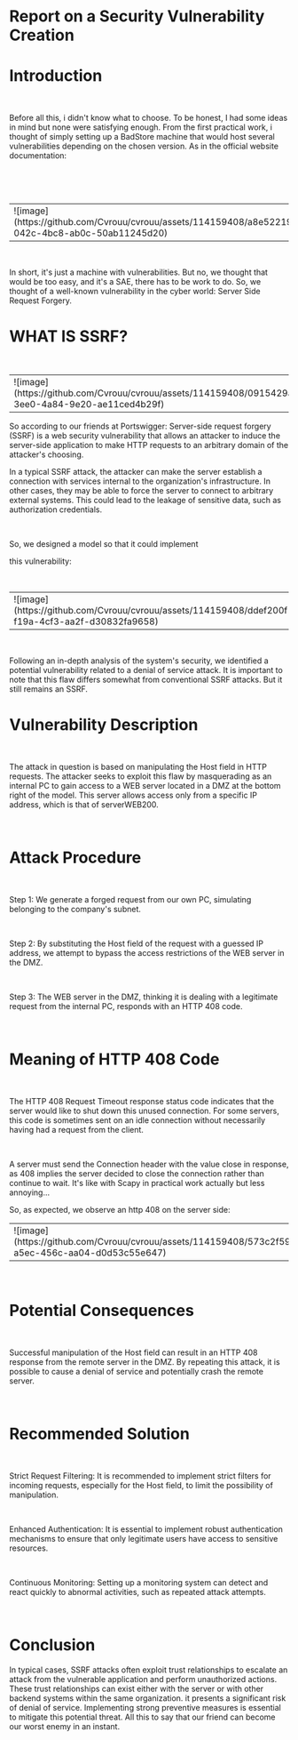 <!DOCTYPE html PUBLIC "-//W3C//DTD XHTML 1.0 Transitional//EN" "http://www.w3.org/TR/xhtml1/DTD/xhtml1-transitional.dtd">
<html xmlns="http://www.w3.org/1999/xhtml" xml:lang="en" lang="en">
  <head>
    <meta http-equiv="Content-Type" content="text/html; charset=utf-8" />
  </head>
  <body>
    <h1>Report on a Security Vulnerability Creation</h1>
    <h1>Introduction</h1>
    <p>
      <br />
    </p>
    <p>Before all this, i didn't know what to choose. To be honest, I had some ideas in mind but none were satisfying enough. From the first practical work, i thought of simply setting up a BadStore machine that would host several vulnerabilities depending on the chosen version. As in the official website documentation:</p>
    <p>
      <br/>
    </p>
    <p>
      <br />
    </p>
    <p>
      <span>
        <table border="0" cellspacing="0" cellpadding="0">
          <tr>
            <td>
![image](https://github.com/Cvrouu/cvrouu/assets/114159408/a8e52219-042c-4bc8-ab0c-50ab11245d20)
            </td>
          </tr>
        </table>
      </span>
    </p>
    <p>
      <br />
    </p>
    <p>In short, it's just a machine with vulnerabilities. But no, we thought that would be too easy, and it's a SAE, there has to be work to do. So, we thought of a well-known vulnerability in the cyber world: Server Side Request Forgery.</p>
    <h1>WHAT IS SSRF?</h1>
    <p>
      <br />
    </p>
    <p>
      <span>
        <table border="0" cellspacing="0" cellpadding="0">
          <tr>
            <td>
![image](https://github.com/Cvrouu/cvrouu/assets/114159408/0915429a-3ee0-4a84-9e20-ae11ced4b29f)
            </td>
          </tr>
        </table>
      </span>
    </p>
    <p>So according to our friends at Portswigger: Server-side request forgery (SSRF) is a web security vulnerability that allows an attacker to induce the server-side application to make HTTP requests to an arbitrary domain of the attacker's choosing.</p>
    <p>In a typical SSRF attack, the attacker can make the server establish a connection with services internal to the organization's infrastructure. In other cases, they may be able to force the server to connect to arbitrary external systems. This could lead to the leakage of sensitive data, such as authorization credentials.</p>
    <p>
      <br/>
    </p>
    <p>So, we designed a model so that it could implement</p>
    <p>this vulnerability:</p>
    <p>
      <br/>
    </p>
    <p>
      <span>
        <table border="0" cellspacing="0" cellpadding="0">
          <tr>
            <td>
![image](https://github.com/Cvrouu/cvrouu/assets/114159408/ddef200f-f19a-4cf3-aa2f-d30832fa9658)
            </td>
          </tr>
        </table>
      </span>
    </p>
    <p>
      <br />
    </p>
    <p>Following an in-depth analysis of the system's security, we identified a potential vulnerability related to a denial of service attack. It is important to note that this flaw differs somewhat from conventional SSRF attacks. But it still remains an SSRF.</p>
    <h1>Vulnerability Description</h1>
    <p>
      <br/>
    </p>
    <p>The attack in question is based on manipulating the Host field in HTTP requests. The attacker seeks to exploit this flaw by masquerading as an internal PC to gain access to a WEB server located in a DMZ at the bottom right of the model. This server allows access only from a specific IP address, which is that of serverWEB200.</p>
    <p>
      <br />
    </p>
    <h1>Attack Procedure</h1>
    <p>
      <br/>
    </p>
    <p>Step 1: We generate a forged request from our own PC, simulating belonging to the company's subnet.</p>
    <p>
      <br/>
    </p>
    <p>Step 2: By substituting the Host field of the request with a guessed IP address, we attempt to bypass the access restrictions of the WEB server in the DMZ.</p>
    <p>
      <br />
    </p>
    <p>Step 3: The WEB server in the DMZ, thinking it is dealing with a legitimate request from the internal PC, responds with an HTTP 408 code.</p>
    <p>
      <br/>
    </p>
    <h1>Meaning of HTTP 408 Code</h1>
    <p>
      <br />
    </p>
    <p>The HTTP 408 Request Timeout response status code indicates that the server would like to shut down this unused connection. For some servers, this code is sometimes sent on an idle connection without necessarily having had a request from the client.</p>
    <p>
      <br />
    </p>
    <p>A server must send the Connection header with the value close in response, as 408 implies the server decided to close the connection rather than continue to wait. It's like with Scapy in practical work actually but less annoying...</p>
    <p>So, as expected, we observe an http 408 on the server side:</p>
    <p>
      <span>
        <table border="0" cellspacing="0" cellpadding="0">
          <tr>
            <td>
![image](https://github.com/Cvrouu/cvrouu/assets/114159408/573c2f59-a5ec-456c-aa04-d0d53c55e647)
            </td>
          </tr>
        </table>
      </span>
    </p>
    <p>
      <br />
    </p>
    <h1>Potential Consequences</h1>
    <p>
      <br/>
    </p>
    <p>Successful manipulation of the Host field can result in an HTTP 408 response from the remote server in the DMZ. By repeating this attack, it is possible to cause a denial of service and potentially crash the remote server.</p>
    <p>
      <br/>
    </p>
    <h1>Recommended Solution</h1>
    <p>
      <br/>
    </p>
    <p>Strict Request Filtering: It is recommended to implement strict filters for incoming requests, especially for the Host field, to limit the possibility of manipulation.</p>
    <p>
      <br />
    </p>
    <p>Enhanced Authentication: It is essential to implement robust authentication mechanisms to ensure that only legitimate users have access to sensitive resources.</p>
    <p>
      <br />
    </p>
    <p>Continuous Monitoring: Setting up a monitoring system can detect and react quickly to abnormal activities, such as repeated attack attempts.</p>
    <p>
      <br />
    </p>
    <h1>Conclusion</h1>
    <p>In typical cases, SSRF attacks often exploit trust relationships to escalate an attack from the vulnerable application and perform unauthorized actions. These trust relationships can exist either with the server or with other backend systems within the same organization. it presents a significant risk of denial of service. Implementing strong preventive measures is essential to mitigate this potential threat. All this to say that our friend can become our worst enemy in an instant.</p>
  </body>
</html>
